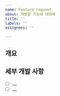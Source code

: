 ```yaml
---
name: Feature request
about: 개발할 기능에 대하여
title: ''
labels: ''
assignees: ''

---
```


## 개요

## 세부 개발 사항
- [ ] __
- [ ] __
